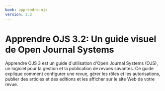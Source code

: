 ```yaml
---
book: apprendre-ojs
version: 3.2
---
```


# Apprendre OJS 3.2: Un guide visuel de Open Journal Systems

Apprendre OJS 3 est un guide d'utilisation d'Open Journal Systems (OJS), un logiciel pour la gestion et la publication de revues savantes. Ce guide explique comment configurer une revue, gérer les rôles et les autorisations, publier des articles et des editions et les afficher sur le site Web de votre revue.
